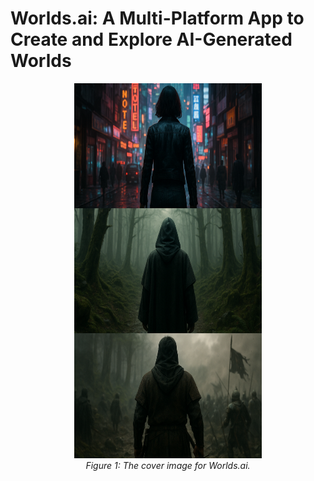 <h1>Worlds.ai: A Multi-Platform App to Create and Explore AI-Generated Worlds</h1>

<p align="center">
  <img src="./images/worldsai_cover.png" alt="Local Image" width="300px" height="600px" />
  <br />
  <em>Figure 1: The cover image for Worlds.ai.</em>
</p>
